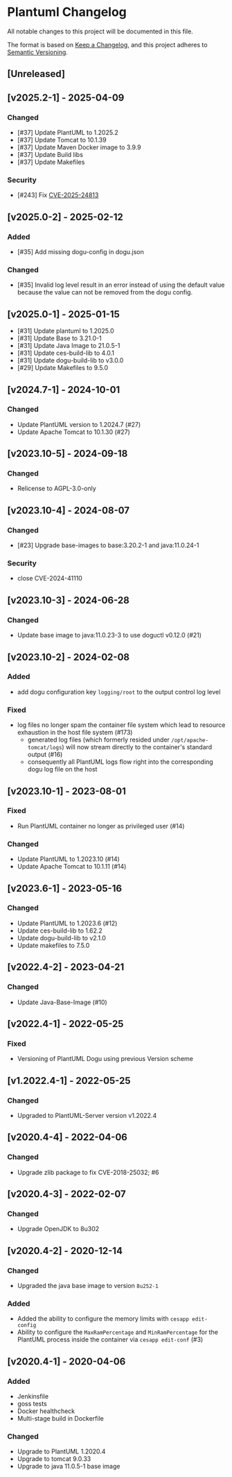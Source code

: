 # Plantuml Changelog
All notable changes to this project will be documented in this file.

The format is based on [Keep a Changelog](https://keepachangelog.com/en/1.0.0/),
and this project adheres to [Semantic Versioning](https://semver.org/spec/v2.0.0.html).

## [Unreleased]

## [v2025.2-1] - 2025-04-09
### Changed
- [#37] Update PlantUML to 1.2025.2
- [#37] Update Tomcat to 10.1.39
- [#37] Update Maven Docker image to 3.9.9
- [#37] Update Build libs
- [#37] Update Makefiles
### Security
- [#243] Fix [CVE-2025-24813](https://nvd.nist.gov/vuln/detail/CVE-2025-24813)

## [v2025.0-2] - 2025-02-12
### Added
- [#35] Add missing dogu-config in dogu.json

### Changed
- [#35] Invalid log level result in an error instead of using the default value because the value can not be removed from the dogu config.

## [v2025.0-1] - 2025-01-15
- [#31] Update plantuml to 1.2025.0
- [#31] Update Base to 3.21.0-1
- [#31] Update Java Image to 21.0.5-1
- [#31] Update ces-build-lib to 4.0.1
- [#31] Update dogu-build-lib to v3.0.0
- [#29] Update Makefiles to 9.5.0

## [v2024.7-1] - 2024-10-01

### Changed
- Update PlantUML version to 1.2024.7 (#27)
- Update Apache Tomcat to 10.1.30 (#27)

## [v2023.10-5] - 2024-09-18
### Changed
- Relicense to AGPL-3.0-only

## [v2023.10-4] - 2024-08-07
### Changed
- [#23] Upgrade base-images to base:3.20.2-1 and java:11.0.24-1 

### Security
- close CVE-2024-41110

## [v2023.10-3] - 2024-06-28
### Changed
- Update base image to java:11.0.23-3 to use doguctl v0.12.0 (#21)

## [v2023.10-2] - 2024-02-08
### Added
- add dogu configuration key `logging/root` to the output control log level 

### Fixed
- log files no longer spam the container file system which lead to resource exhaustion in the host file system (#173)
  - generated log files (which formerly resided under `/opt/apache-tomcat/logs`) will now stream directly to the container's standard output (#16)
  - consequently all PlantUML logs flow right into the corresponding dogu log file on the host

## [v2023.10-1] - 2023-08-01
### Fixed
- Run PlantUML container no longer as privileged user (#14)

### Changed
- Update PlantUML to 1.2023.10 (#14)
- Update Apache Tomcat to 10.1.11 (#14)

## [v2023.6-1] - 2023-05-16
### Changed
- Update PlantUML to 1.2023.6 (#12)
- Update ces-build-lib to 1.62.2
- Update dogu-build-lib to v2.1.0
- Update makefiles to 7.5.0

## [v2022.4-2] - 2023-04-21
### Changed
- Update Java-Base-Image (#10)

## [v2022.4-1] - 2022-05-25
### Fixed
- Versioning of PlantUML Dogu using previous Version scheme

## [v1.2022.4-1] - 2022-05-25
### Changed
- Upgraded to PlantUML-Server version v1.2022.4

## [v2020.4-4] - 2022-04-06
### Changed
- Upgrade zlib package to fix CVE-2018-25032; #6

## [v2020.4-3] - 2022-02-07
### Changed
- Upgrade OpenJDK to 8u302

## [v2020.4-2] - 2020-12-14
### Changed
- Upgraded the java base image to version `8u252-1`

### Added
- Added the ability to configure the memory limits with `cesapp edit-config`
- Ability to configure the `MaxRamPercentage` and `MinRamPercentage` for the PlantUML process inside the container via `cesapp edit-conf` (#3)

## [v2020.4-1] - 2020-04-06
### Added
- Jenkinsfile
- goss tests
- Docker healthcheck
- Multi-stage build in Dockerfile

### Changed
- Upgrade to PlantUML 1.2020.4
- Upgrade to tomcat 9.0.33
- Upgrade to java 11.0.5-1 base image

